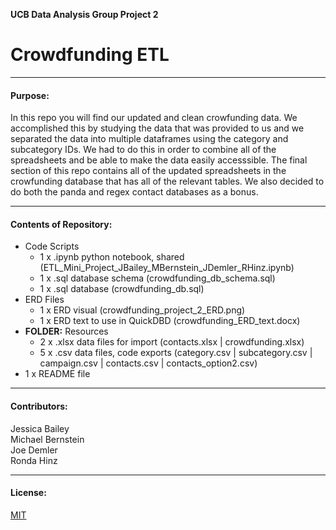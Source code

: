 
**UCB Data Analysis Group Project 2**
# Crowdfunding ETL

---------------
#### Purpose:
In this repo you will find our updated and clean crowfunding data. We accomplished this by studying the data that was provided to us and we separated the data into multiple dataframes using the category and subcategory IDs. We had to do this in order to combine all of the spreadsheets and be able to make the data easily accesssible. The final section of this repo contains all of the updated spreadsheets in the crowfunding database that has all of the relevant tables. We also decided to do both the panda and regex contact databases as a bonus. 

--------------
#### Contents of Repository:
- Code Scripts
  - 1 x .ipynb python notebook, shared (ETL_Mini_Project_JBailey_MBernstein_JDemler_RHinz.ipynb)
  - 1 x .sql database schema (crowdfunding_db_schema.sql)
  - 1 x .sql database (crowdfunding_db.sql)
- ERD Files
  - 1 x ERD visual (crowdfunding_project_2_ERD.png)
  - 1 x ERD text to use in QuickDBD (crowdfunding_ERD_text.docx)
- **FOLDER:** Resources
  - 2 x .xlsx data files for import (contacts.xlsx | crowdfunding.xlsx)
  - 5 x .csv data files, code exports (category.csv | subcategory.csv | campaign.csv | contacts.csv | contacts_option2.csv)
- 1 x README file

-------------------
#### Contributors:
Jessica Bailey  
Michael Bernstein  
Joe Demler  
Ronda Hinz  


------------------
#### License:
[MIT](https://choosealicense.com/licenses/mit/)
